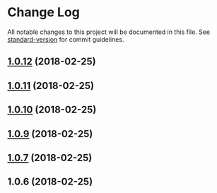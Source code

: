 # Change Log

All notable changes to this project will be documented in this file. See [standard-version](https://github.com/conventional-changelog/standard-version) for commit guidelines.

<a name="1.0.12"></a>
## [1.0.12](https://github.com/compare/v1.0.11...v1.0.12) (2018-02-25)



<a name="1.0.11"></a>
## [1.0.11](https://github.com/compare/v1.0.10...v1.0.11) (2018-02-25)



<a name="1.0.10"></a>
## [1.0.10](https://github.com/compare/v1.0.9...v1.0.10) (2018-02-25)



<a name="1.0.9"></a>
## [1.0.9](https://github.com/compare/v1.0.8...v1.0.9) (2018-02-25)



<a name="1.0.7"></a>
## [1.0.7](https://github.com/compare/v1.0.6...v1.0.7) (2018-02-25)



<a name="1.0.6"></a>
## 1.0.6 (2018-02-25)
